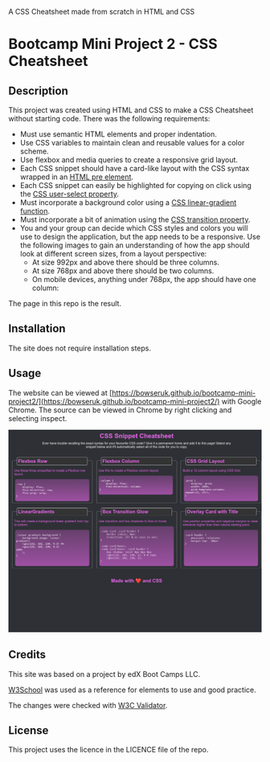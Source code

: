 A CSS Cheatsheet made from scratch in HTML and CSS
# Bootcamp Mini Project 2 - CSS Cheatsheet

## Description 

This project was created using HTML and CSS to make a CSS Cheatsheet without starting code. There was the following requirements:

* Must use semantic HTML elements and proper indentation.
* Use CSS variables to maintain clean and reusable values for a color scheme.
* Use flexbox and media queries to create a responsive grid layout.
* Each CSS snippet should have a card-like layout with the CSS syntax wrapped in an [HTML pre element](https://developer.mozilla.org/en-US/docs/Web/HTML/Element/pre).
* Each CSS snippet can easily be highlighted for copying on click using the [CSS user-select property](https://developer.mozilla.org/en-US/docs/Web/CSS/user-select).
* Must incorporate a background color using a [CSS linear-gradient function](https://developer.mozilla.org/en-US/docs/Web/CSS/linear-gradient).
* Must incorporate a bit of animation using the [CSS transition property](https://developer.mozilla.org/en-US/docs/Web/CSS/transition).
* You and your group can decide which CSS styles and colors you will use to design the application, but the app needs to be a responsive. Use the following images to gain an understanding of how the app should look at different screen sizes, from a layout perspective:
  * At size 992px and above there should be three columns.
  * At size 768px and above there should be two columns.
  * On mobile devices, anything under 768px, the app should have one column:

The page in this repo is the result.

## Installation

The site does not require installation steps.

## Usage 

The website can be viewed at [https://bowseruk.github.io/bootcamp-mini-project2/](https://bowseruk.github.io/bootcamp-mini-project2/) with Google Chrome. The source can be viewed in Chrome by right clicking and selecting inspect.

![Screenshot of the Webpage](assets/images/screenshot.png)

## Credits

This site was based on a project by edX Boot Camps LLC.

[W3School](https://www.w3schools.com/) was used as a reference for elements to use and good practice.

The changes were checked with [W3C Validator](https://validator.w3.org/).

## License

This project uses the licence in the LICENCE file of the repo.